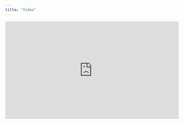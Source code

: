 ```yaml
---
title: "Video"
---
```


<iframe width="560" height="315" src="https://www.youtube.com/embed/J_YDRVrdc3Y" frameborder="0" allow="accelerometer; autoplay; encrypted-media; gyroscope; picture-in-picture" allowfullscreen></iframe>
